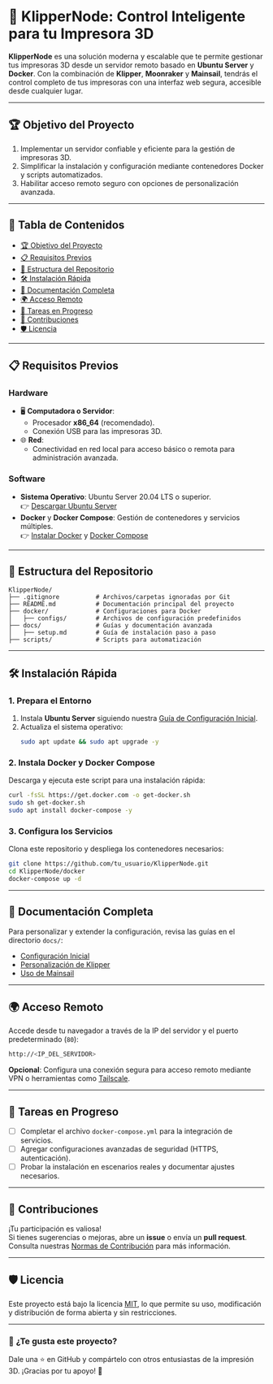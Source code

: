 # 🚀 **KlipperNode: Control Inteligente para tu Impresora 3D**

**KlipperNode** es una solución moderna y escalable que te permite gestionar tus impresoras 3D desde un servidor remoto basado en **Ubuntu Server** y **Docker**. Con la combinación de **Klipper**, **Moonraker** y **Mainsail**, tendrás el control completo de tus impresoras con una interfaz web segura, accesible desde cualquier lugar.

---

## 🏆 **Objetivo del Proyecto**
1. Implementar un servidor confiable y eficiente para la gestión de impresoras 3D.
2. Simplificar la instalación y configuración mediante contenedores Docker y scripts automatizados.
3. Habilitar acceso remoto seguro con opciones de personalización avanzada.

---

## 📌 **Tabla de Contenidos**
- [🏆 Objetivo del Proyecto](#-objetivo-del-proyecto)
- [📋 Requisitos Previos](#-requisitos-previos)
- [📁 Estructura del Repositorio](#-estructura-del-repositorio)
- [🛠️ Instalación Rápida](#️-instalación-rápida)
- [📖 Documentación Completa](#-documentación-completa)
- [🌍 Acceso Remoto](#-acceso-remoto)
- [🔄 Tareas en Progreso](#-tareas-en-progreso)
- [🤝 Contribuciones](#-contribuciones)
- [🛡️ Licencia](#️-licencia)

---

## 📋 **Requisitos Previos**

### **Hardware**
- 🖥️ **Computadora o Servidor**:
  - Procesador **x86_64** (recomendado).
  - Conexión USB para las impresoras 3D.
- 🌐 **Red**:
  - Conectividad en red local para acceso básico o remota para administración avanzada.

### **Software**
- **Sistema Operativo**: Ubuntu Server 20.04 LTS o superior.  
  👉 [Descargar Ubuntu Server](https://ubuntu.com/download/server)
- **Docker** y **Docker Compose**: Gestión de contenedores y servicios múltiples.  
  👉 [Instalar Docker](https://docs.docker.com/engine/install/) y [Docker Compose](https://docs.docker.com/compose/install/)

---

## 📁 **Estructura del Repositorio**
```plaintext
KlipperNode/
├── .gitignore          # Archivos/carpetas ignoradas por Git
├── README.md           # Documentación principal del proyecto
├── docker/             # Configuraciones para Docker
│   ├── configs/        # Archivos de configuración predefinidos
├── docs/               # Guías y documentación avanzada
│   ├── setup.md        # Guía de instalación paso a paso
├── scripts/            # Scripts para automatización
```

---

## 🛠️ **Instalación Rápida**

### 1. Prepara el Entorno
1. Instala **Ubuntu Server** siguiendo nuestra [Guía de Configuración Inicial](docs/setup.md).
2. Actualiza el sistema operativo:
   ```bash
   sudo apt update && sudo apt upgrade -y
   ```

### 2. Instala Docker y Docker Compose
Descarga y ejecuta este script para una instalación rápida:
```bash
curl -fsSL https://get.docker.com -o get-docker.sh
sudo sh get-docker.sh
sudo apt install docker-compose -y
```

### 3. Configura los Servicios
Clona este repositorio y despliega los contenedores necesarios:
```bash
git clone https://github.com/tu_usuario/KlipperNode.git
cd KlipperNode/docker
docker-compose up -d
```

---

## 📖 **Documentación Completa**
Para personalizar y extender la configuración, revisa las guías en el directorio `docs/`:
- [Configuración Inicial](docs/setup.md)
- [Personalización de Klipper](docs/klipper.md)
- [Uso de Mainsail](docs/mainsail.md)

---

## 🌍 **Acceso Remoto**
Accede desde tu navegador a través de la IP del servidor y el puerto predeterminado (`80`):
```bash
http://<IP_DEL_SERVIDOR>
```

**Opcional**: Configura una conexión segura para acceso remoto mediante VPN o herramientas como [Tailscale](https://tailscale.com/).

---

## 🔄 **Tareas en Progreso**
- [ ] Completar el archivo `docker-compose.yml` para la integración de servicios.
- [ ] Agregar configuraciones avanzadas de seguridad (HTTPS, autenticación).
- [ ] Probar la instalación en escenarios reales y documentar ajustes necesarios.

---

## 🤝 **Contribuciones**
¡Tu participación es valiosa!  
Si tienes sugerencias o mejoras, abre un **issue** o envía un **pull request**. Consulta nuestras [Normas de Contribución](docs/CONTRIBUTING.md) para más información.

---

## 🛡️ **Licencia**
Este proyecto está bajo la licencia [MIT](LICENSE), lo que permite su uso, modificación y distribución de forma abierta y sin restricciones.

---

### 🌟 **¿Te gusta este proyecto?**
Dale una ⭐ en GitHub y compártelo con otros entusiastas de la impresión 3D. ¡Gracias por tu apoyo! 🙌